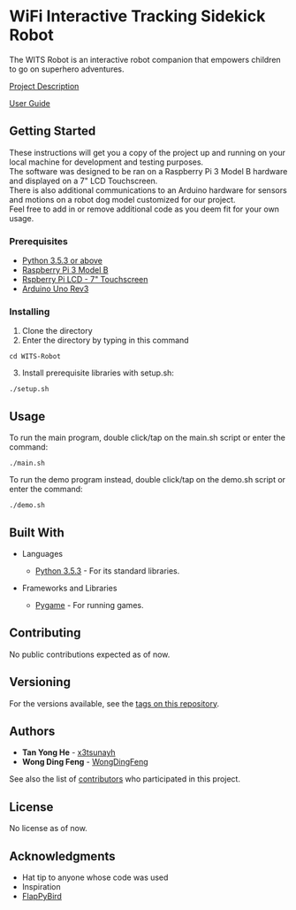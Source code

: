 # WiFi Interactive Tracking Sidekick Robot  

The WITS Robot is an interactive robot companion that empowers children to go on superhero adventures.  

[Project Description](docs/Project.md)  

[User Guide](docs/UserGuide.md)  


## Getting Started

These instructions will get you a copy of the project up and running on your local machine for development and testing purposes.   
The software was designed to be ran on a Raspberry Pi 3 Model B hardware and displayed on a 7" LCD Touchscreen.  
There is also additional communications to an Arduino hardware for sensors and motions on a robot dog model customized for our project.  
Feel free to add in or remove additional code as you deem fit for your own usage.  

### Prerequisites

* [Python 3.5.3 or above](https://www.python.org/)
* [Raspberry Pi 3 Model B](https://www.raspberrypi.org/products/raspberry-pi-3-model-b/)
* [Rspberry Pi LCD - 7" Touchscreen](https://www.sparkfun.com/products/13733/)
* [Arduino Uno Rev3](https://store.arduino.cc/usa/arduino-uno-rev3/)

### Installing

1. Clone the directory
2. Enter the directory by typing in this command

```
cd WITS-Robot
```

3. Install prerequisite libraries with setup.sh:

```
./setup.sh
```

## Usage

To run the main program, double click/tap on the main.sh script or enter the command:
```
./main.sh
```

To run the demo program instead, double click/tap on the demo.sh script or enter the command:
```
./demo.sh
```


## Built With

* Languages
    * [Python 3.5.3](https://www.python.org/) - For its standard libraries.

* Frameworks and Libraries
    * [Pygame](https://www.pygame.org/news) - For running games.


## Contributing

No public contributions expected as of now.

## Versioning

For the versions available, see the [tags on this repository](https://github.com/x3tsunayh/WITS-Robot/tags). 

## Authors

* **Tan Yong He** - [x3tsunayh](https://github.com/x3tsunayh)
* **Wong Ding Feng** - [WongDingFeng](https://github.com/WongDingFeng)

See also the list of [contributors](https://github.com/x3tsunayh/WITS-Robot/contributors) who participated in this project.

## License

No license as of now.

## Acknowledgments

* Hat tip to anyone whose code was used
* Inspiration
* [FlapPyBird](https://github.com/sourabhv/FlapPyBird)